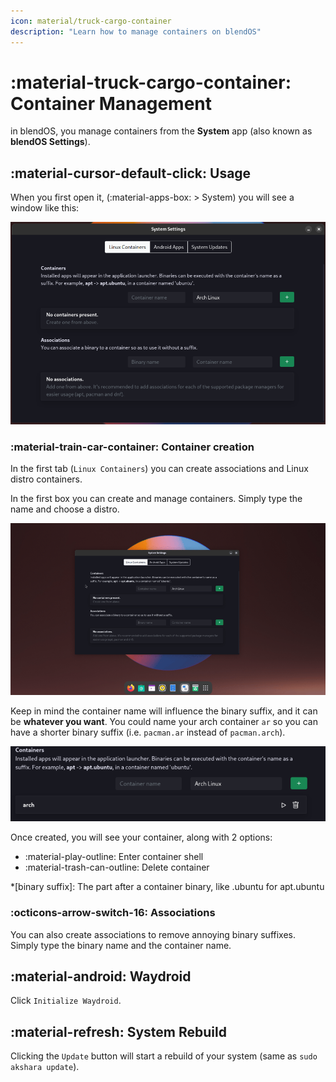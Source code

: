 ```yaml
---
icon: material/truck-cargo-container
description: "Learn how to manage containers on blendOS"
---
```


# :material-truck-cargo-container: Container Management

in blendOS, you manage containers from the **System** app (also known as **blendOS Settings**).

## :material-cursor-default-click: Usage

When you first open it, (:material-apps-box: > System) you will see a window like this:

![blend-settings](../../assets/img/blend-settings.png)

### :material-train-car-container: Container creation

In the first tab (`Linux Containers`) you can create associations and Linux distro containers.

In the first box you can create and manage containers. Simply type the name and choose a distro.

![containers](../../assets/img/containers.gif)

Keep in mind the container name will influence the binary suffix, and it can be **whatever you want**. You could name your arch container `ar` so you can have a shorter binary suffix (i.e. `pacman.ar` instead of `pacman.arch`).

![container-list](../../assets/img/arch-container.png)

Once created, you will see your container, along with 2 options:

- :material-play-outline: Enter container shell
- :material-trash-can-outline: Delete container

*[binary suffix]: The part after a container binary, like .ubuntu for apt.ubuntu

### :octicons-arrow-switch-16: Associations

You can also create associations to remove annoying binary suffixes. Simply type the binary name and the container name.

## :material-android: Waydroid

Click `Initialize Waydroid`.

## :material-refresh: System Rebuild

Clicking the `Update` button will start a rebuild of your system (same as `sudo akshara update`).